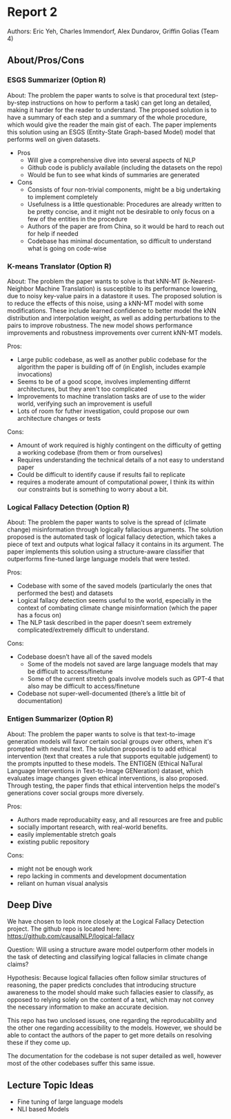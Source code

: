 # Report 2

Authors: Eric Yeh, Charles Immendorf, Alex Dundarov, Griffin Golias (Team 4)

## About/Pros/Cons

### ESGS Summarizer (Option R)
About: The problem the paper wants to solve is that procedural text (step-by-step instructions on how to perform a task) can get long an detailed, making it harder for the reader to understand. The proposed solution is to have a summary of each step and a summary of the whole procedure, which would give the reader the main gist of each. The paper implements this solution using an ESGS (Entity-State Graph-based Model) model that performs well on given datasets.

- Pros
  - Will give a comprehensive dive into several aspects of NLP
  - Github code is publicly available (including the datasets on the repo)
  - Would be fun to see what kinds of summaries are generated
- Cons
  - Consists of four non-trivial components, might be a big undertaking to implement completely
  - Usefulness is a little questionable: Procedures are already written to be pretty concise, and it might not be desirable to only focus on a few of the entities in the procedure
  - Authors of the paper are from China, so it would be hard to reach out for help if needed
  - Codebase has minimal documentation, so difficult to understand what is going on code-wise

### K-means Translator (Option R)
About: The problem the paper wants to solve is that kNN-MT (k-Nearest-Neighbor Machine Translation) is susceptible to its performance lowering, due to noisy key-value pairs in a datastore it uses. The proposed solution is to reduce the effects of this noise, using a kNN-MT model with some modifications. These include learned confidence to better model the kNN distribution and interpolation weight, as well as adding perturbations to the pairs to improve robustness. The new model shows performance improvements and robustness improvements over current kNN-MT models.

Pros:
- Large public codebase, as well as another public codebase for the algorithm the paper is building off of (in English, includes example invocations)
- Seems to be of a good scope, involves implementing differnt architectures, but they aren't too complicated
- Improvements to machine translation tasks are of use to the wider world, verifying such an improvement is usefull
- Lots of room for futher investigation, could propose our own architecture changes or tests

Cons:
- Amount of work required is highly contingent on the difficulty of getting a working codebase (from them or from ourselves)
- Requires understanding the technical details of a not easy to understand paper
- Could be difficult to identify cause if results fail to replicate
- requires a moderate amount of computational power, I think its within our constraints but is something to worry about a bit. 

### Logical Fallacy Detection (Option R)
About: The problem the paper wants to solve is the spread of (climate change) misinformation through logically fallacious arguments. The solution proposed is the automated task of logical fallacy detection, which takes a piece of text and outputs what logical fallacy it contains in its argument. The paper implements this solution using a structure-aware classifier that outperforms fine-tuned large language models that were tested.

Pros:
- Codebase with some of the saved models (particularly the ones that performed the best) and datasets
- Logical fallacy detection seems useful to the world, especially in the context of combating climate change misinformation (which the paper has a focus on)
- The NLP task described in the paper doesn’t seem extremely complicated/extremely difficult to understand.

Cons:
- Codebase doesn’t have all of the saved models
  - Some of the models not saved are large language models that may be difficult to access/finetune
  - Some of the current stretch goals involve models such as GPT-4 that also may be difficult to access/finetune
-	Codebase not super-well-documented (there’s a little bit of documentation)

### Entigen Summarizer (Option R)
About: The problem the paper wants to solve is that text-to-image generation models will favor certain social groups over others, when it's prompted with neutral text. The solution proposed is to add ethical intervention (text that creates a rule that supports equitable judgement) to the prompts inputted to these models. The ENTIGEN (Ethical NaTural Language Interventions in Text-to-Image GENeration) dataset, which evaluates image changes given ethical interventions, is also proposed. Through testing, the paper finds that ethical intervention helps the model's generations cover social groups more diversely.

Pros: 
- Authors made reproducabiity easy, and all resources are free and public
- socially important research, with real-world benefits. 
- easily implementable stretch goals
- existing public repository

Cons:
- might not be enough work
- repo lacking in comments and development documentation
- reliant on human visual analysis

## Deep Dive
We have chosen to look more closely at the Logical Fallacy Detection project. The github repo is located here: https://github.com/causalNLP/logical-fallacy

Question: Will using a structure aware model outperform other models in the task of detecting and classifying logical fallacies in climate change claims?

Hypothesis: Because logical fallacies often follow similar structures of reasoning, the paper predicts concludes that introducing structure awareness to the model should make such fallacies easier to classify, as opposed to relying solely on the content of a text, which may not convey the necessary information to make an accurate decision.

This repo has two unclosed issues, one regarding the reproducability and the other one regarding accessibility to the models. However, we should be able to contact the authors of the paper to get more details on resolving these if they come up.

The documentation for the codebase is not super detailed as well, however most of the other codebases suffer this same issue.

## Lecture Topic Ideas
- Fine tuning of large language models
- NLI based Models

